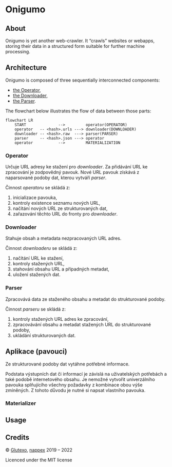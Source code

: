 # Onigumo #

## About ##

Onigumo is yet another web-crawler. It “crawls” websites or webapps, storing their data in a structured form suitable for further machine processing.

## Architecture ##

Onigumo is composed of three sequentially interconnected components:

* [the Operator](#operator),
* [the Downloader](#downloader),
* [the Parser](#parser).

The flowchart below illustrates the flow of data between those parts:

```mermaid
flowchart LR
    START              -->         operator(OPERATOR)
    operator   -- <hash>.urls ---> downloader(DOWNLOADER)
    downloader -- <hash>.raw  ---> parser(PARSER)
    parser     -- <hash>.json ---> operator
    operator           -->         MATERIALIZATION
```

### Operator ###

Určuje URL adresy ke stažení pro _downloader_. Za přidávání URL ke zpracování je zodpovědný pavouk. Nové URL pavouk získává z naparsované podoby dat, kterou vytváří _parser_.

Činnost _operatoru_ se skládá z:

1. inicializace pavouka,
2. kontroly existence seznamu nových URL,
3. načítání nových URL ze strukturovaných dat,
4. zařazování těchto URL do fronty pro _downloader_.

### Downloader ###

Stahuje obsah a metadata nezpracovaných URL adres.

Činnost _downloaderu_ se skládá z:

1. načítání URL ke stažení,
2. kontroly stažených URL,
3. stahování obsahu URL a případných metadat,
4. uložení stažených dat.

### Parser ###

Zpracovává data ze staženého obsahu a metadat do strukturované podoby.

Činnost _parseru_ se skládá z:

1. kontroly stažených URL adres ke zpracování,
2. zpracovávání obsahu a metadat stažených URL do strukturované podoby,
3. ukládání strukturovaných dat.

## Aplikace (pavouci) ##

Ze strukturované podoby dat vytáhne potřebné informace.

Podstata výstupních dat či informací je závislá na uživatelských potřebách a také podobě internetového obsahu. Je nemožné vytvořit univerzálního pavouka splňujícího všechny požadavky z kombinace obou výše zmíněných. Z tohoto důvodu je nutné si napsat vlastního pavouka.

### Materializer ###

## Usage ##

## Credits ##

© [Glutexo](https://github.com/Glutexo), [nappex](https://github.com/nappex) 2019 – 2022

Licenced under the MIT license
